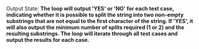 Output State: **The loop will output 'YES' or 'NO' for each test case, indicating whether it is possible to split the string into two non-empty substrings that are not equal to the first character of the string. If 'YES', it will also output the minimum number of splits required (1 or 2) and the resulting substrings. The loop will iterate through all test cases and output the results for each case.**